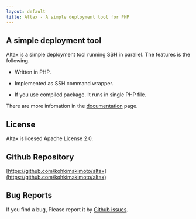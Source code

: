 ```yaml
---
layout: default
title: Altax - A simple deployment tool for PHP
---
```

## A simple deployment tool

Altax is a simple deployment tool running SSH in parallel. The features is the following.

* Written in PHP.

* Implemented as SSH command wrapper.

* If you use compiled package. It runs in single PHP file.

There are more infomation in the [documentation](/altax/documentation/) page.

## License

Altax is licesed Apache License 2.0.

## Github Repository

[https://github.com/kohkimakimoto/altax](https://github.com/kohkimakimoto/altax)

## Bug Reports
If you find a bug, Please report it by [Github issues](https://github.com/kohkimakimoto/altax/issues).

